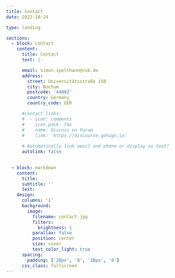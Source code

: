 ```yaml
---
title: Contact
date: 2022-10-24

type: landing

sections:
  - block: contact
    content:
      title: Contact
      text: |-

      email: simon.spelthann@rub.de
      address:
        street: Universitätsstraße 150
        city: Bochum
        postcode: '44802'
        country: Germany
        country_code: GER

      #contact_links:
      #  - icon: comments
      #    icon_pack: fas
      #    name: Discuss on Forum
      #    link: 'https://discourse.gohugo.io'
    
      # Automatically link email and phone or display as text?
      autolink: false
  

  - block: markdown
    content:
      title:
      subtitle: ''
      text:
    design:
      columns: '1'
      background:
        image: 
          filename: contact.jpg
          filters:
            brightness: 1
          parallax: false
          position: center
          size: cover
          text_color_light: true
      spacing:
        padding: ['20px', '0', '20px', '0']
      css_class: fullscreen
---
```

